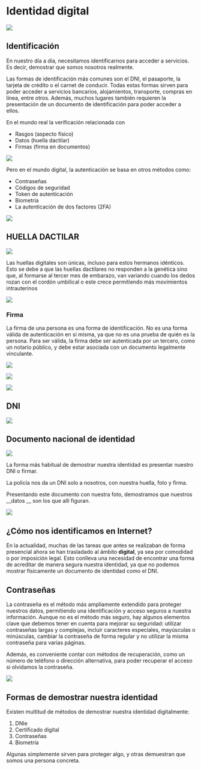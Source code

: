 # Identidad digital


![](img/Identidad_digital1.png)

## Identificación

En nuestro día a día\, necesitamos identificarnos para acceder a servicios. Es decir\, demostrar que somos nosotros realmente.

Las formas de identificación más comunes son el DNI\, el pasaporte\, la tarjeta de crédito o el carnet de conducir. Todas estas formas sirven para poder acceder a servicios bancarios\, alojamientos\, transporte\, compras en línea\, entre otros. Además\, muchos lugares también requieren la presentación de un documento de identificación para poder acceder a ellos.

En el mundo real la verificación relacionada con

- Rasgos (aspecto físico)
- Datos (huella dactilar)
- Firmas (firma en documentos)

![](img/2022-12-20-20-35-16.png)

Pero en el mundo digital\, la autenticación se basa en otros métodos como:

- Contraseñas
- Códigos de seguridad
- Token de autenticación
- Biometría
- La autenticación de dos factores (2FA)

![](img/Identidad%digital3.png)

## HUELLA DACTILAR

![](img/2022-12-13-16-53-30.png)

Las huellas digitales son únicas, incluso para estos hermanos idénticos. Esto se debe a que las huellas dactilares no responden a la genética sino que, al formarse al tercer mes de embarazo, van variando cuando los dedos rozan con el cordón umbilical o este crece permitiendo más movimientos intrauterinos

![](img/Identidad_digital5.png)

### Firma

La firma de una persona es una forma de identificación. No es una forma válida de autenticación en sí misma, ya que no es una prueba de quién es la persona. Para ser válida, la firma debe ser autenticada por un tercero, como un notario público, y debe estar asociada con un documento legalmente vinculante.

![](img/Identidad_digital6.png)

![](img/Identidad_digital7.png)

![](img/Identidad_digital8.png)

## DNI

![](img/Identidad_digital9.png)

## Documento nacional de identidad

![](img/Identidad_digital10.jpg)

La forma más habitual de demostrar nuestra identidad es presentar nuestro DNI o firmar\.

La policía nos da un DNI solo a nosotros\, con nuestra huella\, foto y firma\.

Presentando este documento con nuestra foto\, demostramos que nuestros  __datos __ son los que allí figuran\.

![](img/Identidad_digital11.png)

## ¿Cómo nos identificamos en Internet?

En la actualidad, muchas de las tareas que antes se realizaban de forma presencial ahora se han trasladado al ámbito **digital**, ya sea por comodidad o por imposición legal. Esto conlleva una necesidad de encontrar una forma de acreditar de manera segura nuestra identidad, ya que no podemos mostrar físicamente un documento de identidad como el DNI.

## Contraseñas

La contraseña es el método más ampliamente extendido para proteger nuestros datos, permitiendo una identificación y acceso seguros a nuestra información. Aunque no es el método más seguro, hay algunos elementos clave que debemos tener en cuenta para mejorar su seguridad: utilizar contraseñas largas y complejas, incluir caracteres especiales, mayúsculas o minúsculas, cambiar la contraseña de forma regular y no utilizar la misma contraseña para varias páginas.

 Además, es conveniente contar con métodos de recuperación, como un número de teléfono o dirección alternativa, para poder recuperar el acceso si olvidamos la contraseña.

![](img/Identidad_digital12.png)

## Formas de demostrar nuestra identidad

Existen multitud de métodos de demostrar nuestra identidad digitalmente:

1. DNIe
2. Certificado digital
3. Contraseñas
4. Biometría

Algunas simplemente sirven para proteger algo\, y otras demuestran que somos una persona concreta\.
